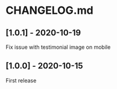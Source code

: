 # CHANGELOG.md

## [1.0.1] - 2020-10-19

Fix issue with testimonial image on mobile

## [1.0.0] - 2020-10-15

First release
